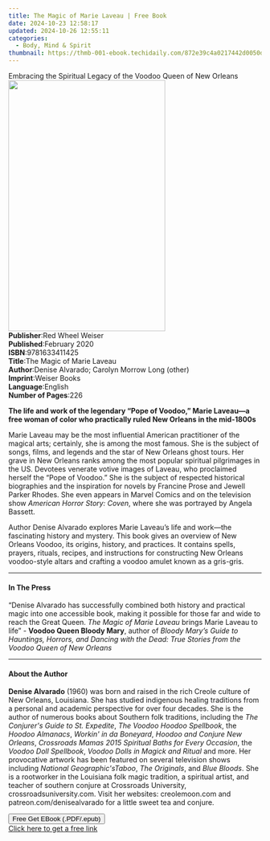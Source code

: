 ```yaml
---
title: The Magic of Marie Laveau | Free Book
date: 2024-10-23 12:58:17
updated: 2024-10-26 12:55:11
categories:
  - Body, Mind & Spirit
thumbnail: https://thmb-001-ebook.techidaily.com/872e39c4a0217442d0050d894e0a3ccb17aff4a8e1af8d6dd07e47ecee1a9abc.jpg
---
```

<main id="book-container">
  <div class="flex flex-col">
    <div class="book-brief flex-1 py-6 px-4 sm:p-6 md:py-10 md:px-8">
      <!-- brief-->
      <div class="book-brief-main">
        Embracing the Spiritual Legacy of the Voodoo Queen of New Orleans
      </div>
    </div>
    <div
      class="book-meta-info flex-1 grid gap-4 col-start-1 col-end-3 row-start-1 sm:mb-6 sm:grid-cols-4 lg:gap-6 lg:col-start-2 lg:row-end-6 lg:row-span-6 lg:mb-0"
    >
      <div
        class="book-meta-info-left place-content-center mt-4 p-4 text-sm leading-6 col-start-2 col-span-2 dark:text-slate-400"
      >
        <img
          class="w-full h-500 object-cover rounded-lg sm:h-255 sm:col-span-2 lg:col-span-full"
          src="https://img-001-ebook.techidaily.com/1fdb1efc8f03f58310a46eaa60cef994288f478981645afe0e1fafc6dc51be58.jpg"
          alt=""
          width="312"
          height="500"
        />
      </div>
      <div
        class="book-meta-info-right mt-2 col-start-1 row-start-2 col-span-3 self-center"
      >
        <!-- meta data  -->
        <div class="flex flex-col px-4 md:px-8">
          <div class="flex-1">
            <strong>Publisher</strong>:<span class="px-2"
              >Red Wheel Weiser</span
            >
          </div>
          <div class="flex-1">
            <strong>Published</strong>:<span class="px-2">February 2020</span>
          </div>
          <div class="flex-1">
            <strong>ISBN</strong>:<span class="px-2">9781633411425</span>
          </div>
          <div class="flex-1">
            <strong>Title</strong>:<span class="px-2"
              >The Magic of Marie Laveau</span
            >
          </div>
          <div class="flex-1">
            <strong>Author</strong>:<span class="px-2"
              >Denise Alvarado; Carolyn Morrow Long (other)</span
            >
          </div>
          <div class="flex-1">
            <strong>Imprint</strong>:<span class="px-2">Weiser Books</span>
          </div>
          <div class="flex-1">
            <strong>Language</strong>:<span class="px-2">English</span>
          </div>
          <div class="flex-1">
            <strong>Number of Pages</strong>:<span class="px-2">226</span>
          </div>
        </div>
      </div>
    </div>
    <div class="book-description flex-1 py-6 px-4 sm:p-6 md:py-10 md:px-8">
      <div class="book-description-main">
        <div accordion-content="" id="description">
          <p>
            <b
              >The life and work of the legendary “Pope of Voodoo,” Marie
              Laveau—a free woman of color who practically ruled New Orleans in
              the mid-1800s</b
            >
          </p>
          <p>
            Marie Laveau may be the most influential American practitioner of
            the magical arts; certainly, she is among the most famous. She is
            the subject of songs, films, and legends and the star of New Orleans
            ghost tours. Her grave in New Orleans ranks among the most popular
            spiritual pilgrimages in the US. Devotees venerate votive images of
            Laveau, who proclaimed herself the “Pope of Voodoo.” She is the
            subject of respected historical biographies and the inspiration for
            novels by Francine Prose and Jewell Parker Rhodes. She even appears
            in Marvel Comics and on the television show
            <i>American Horror Story: Coven</i>, where she was portrayed by
            Angela Bassett.
          </p>
          <p>
            Author Denise Alvarado explores Marie Laveau’s life and work—the
            fascinating history and mystery. This book gives an overview of New
            Orleans Voodoo, its origins, history, and practices. It contains
            spells, prayers, rituals, recipes, and instructions for constructing
            New Orleans voodoo-style altars and crafting a voodoo amulet known
            as a gris-gris.
          </p>
        </div>
        <div class="accordion-fader"></div>
      </div>
    </div>
    <div class="book-excerpts flex-1 py-6 px-4 sm:p-6 md:py-10 md:px-8">
      <!-- excerpts-->
      <div class="book-excerpts-main">
        <hr />
        <h4 class="placeholder placeholder-heading">
          <span>In The Press</span>
        </h4>
        <p>
          “Denise Alvarado has successfully combined both history and practical
          magic into one accessible book, making it possible for those far and
          wide to reach the Great Queen. <i>The Magic of Marie Laveau</i> brings
          Marie Laveau to life” - <b>Voodoo Queen Bloody Mary</b>, author of
          <i
            >Bloody Mary’s Guide to Hauntings, Horrors, and Dancing with the
            Dead: True Stories from the Voodoo Queen of New Orleans</i
          >
        </p>
      </div>
    </div>
    <div class="book-about-author flex-1 py-6 px-4 sm:p-6 md:py-10 md:px-8">
      <!-- about author-->
      <div class="book-main-author-main">
        <hr />
        <h4 class="placeholder placeholder-heading">
          <span>About the Author</span>
        </h4>
        <p>
          <b>Denise Alvarado</b> (1960) was born and raised in the rich Creole
          culture of New Orleans, Louisiana. She has studied indigenous healing
          traditions from a personal and academic perspective for over four
          decades. She is the author of numerous books about Southern folk
          traditions, including the <i>The Conjurer's Guide to St. Expedite</i>,
          <i>The Voodoo Hoodoo Spellbook</i>, the <i>Hoodoo Almanacs</i>,
          <i>Workin' in da Boneyard</i>, <i>Hoodoo and Conjure New Orleans</i>,
          <i>Crossroads Mamas 2015 Spiritual Baths for Every Occasion</i>, the
          <i>Voodoo Doll Spellbook</i>,
          <i>Voodoo Dolls in Magick and Ritual </i>and more. Her provocative
          artwork has been featured on several television shows including
          <i>National Geographic's</i><i>Taboo</i>, <i>The Originals</i>, and
          <i>Blue Bloods</i>. She is a rootworker in the Louisiana folk magic
          tradition, a spiritual artist, and teacher of southern conjure at
          Crossroads University, crossroadsuniversity.com. Visit her websites:
          creolemoon.com and patreon.com/denisealvarado for a little sweet tea
          and conjure.
        </p>
      </div>
    </div>
    <div class="book-free-get flex-1 py-6 px-4 sm:p-6 md:py-10 md:px-8">
      <button
        id="btn-free-get"
        class="bg-blue-500 hover:bg-blue-700 text-white font-bold py-2 px-4 rounded"
      >
        Free Get EBook (.PDF/.epub)
      </button>
      <div id="countdown-display" class="px-2 text-lg mt-2"></div>
      <a
        id="free-link"
        class="hidden bg-blue-500 hover:bg-blue-700 text-white font-bold py-2 px-4 rounded"
        href="https://www.ebooks.com/en-us/book/209636286/the-magic-of-marie-laveau/denise-alvarado/"
        target="_blank"
        >Click here to get a free link</a
      >
    </div>
    <script>
      let countdownTime = 0;
      let countdownInterval = null;
      document
        .getElementById('btn-free-get')
        .addEventListener('click', startCountdown);
      function startCountdown() {
        countdownTime = new Date().getTime() + 60000 * 3;
        countdownInterval = setInterval(updateCountdown, 1000);
        document.getElementById('btn-free-get').disabled = true;
        document
          .getElementById('btn-free-get')
          .classList.add('bg-gray-500', 'cursor-not-allowed');
      }
      function updateCountdown() {
        let currentTime = new Date().getTime();
        let timeLeft = countdownTime - currentTime;
        let secondsLeft = Math.floor(timeLeft / 1000);
        document.getElementById('countdown-display').innerHTML =
          `Remaining time: ${secondsLeft} seconds.`;
        if (secondsLeft <= 0) {
          clearInterval(countdownInterval);
          document.getElementById('btn-free-get').classList.add('hidden');
          document.getElementById('free-link').classList.remove('hidden');
          document.getElementById('countdown-display').innerHTML = '';
        }
      }
    </script>
  </div>
</main>
